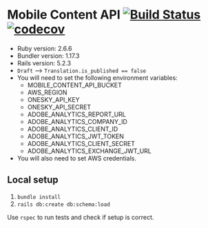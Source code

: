 # Mobile Content API [![Build Status](https://travis-ci.org/CruGlobal/mobile-content-api.svg?branch=master)](https://travis-ci.org/CruGlobal/mobile-content-api) [![codecov](https://codecov.io/gh/CruGlobal/mobile-content-api/branch/master/graph/badge.svg)](https://codecov.io/gh/CruGlobal/mobile-content-api)

* Ruby version: 2.6.6
* Bundler version: 1.17.3
* Rails version: 5.2.3
* `Draft` --> `Translation.is_published == false`
* You will need to set the following environment variables:
    * MOBILE_CONTENT_API_BUCKET
    * AWS_REGION
    * ONESKY_API_KEY
    * ONESKY_API_SECRET
    * ADOBE_ANALYTICS_REPORT_URL
    * ADOBE_ANALYTICS_COMPANY_ID
    * ADOBE_ANALYTICS_CLIENT_ID
    * ADOBE_ANALYTICS_JWT_TOKEN
    * ADOBE_ANALYTICS_CLIENT_SECRET
    * ADOBE_ANALYTICS_EXCHANGE_JWT_URL
* You will also need to set AWS credentials.


## Local setup

1. `bundle install`
1. `rails db:create db:schema:load`

Use `rspec` to run tests and check if setup is correct.
